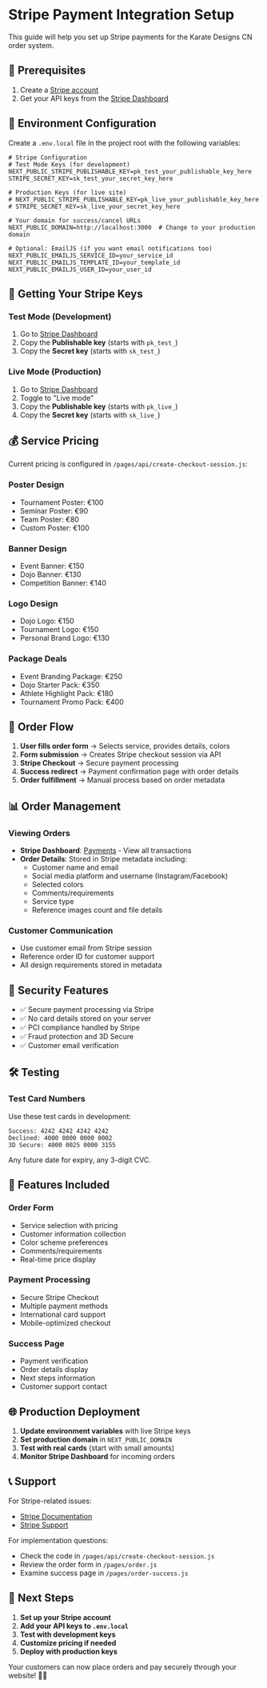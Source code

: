 # Stripe Payment Integration Setup

This guide will help you set up Stripe payments for the Karate Designs CN order system.

## 🔧 Prerequisites

1. Create a [Stripe account](https://dashboard.stripe.com/register)
2. Get your API keys from the [Stripe Dashboard](https://dashboard.stripe.com/apikeys)

## 🔑 Environment Configuration

Create a `.env.local` file in the project root with the following variables:

```env
# Stripe Configuration
# Test Mode Keys (for development)
NEXT_PUBLIC_STRIPE_PUBLISHABLE_KEY=pk_test_your_publishable_key_here
STRIPE_SECRET_KEY=sk_test_your_secret_key_here

# Production Keys (for live site)
# NEXT_PUBLIC_STRIPE_PUBLISHABLE_KEY=pk_live_your_publishable_key_here
# STRIPE_SECRET_KEY=sk_live_your_secret_key_here

# Your domain for success/cancel URLs
NEXT_PUBLIC_DOMAIN=http://localhost:3000  # Change to your production domain

# Optional: EmailJS (if you want email notifications too)
NEXT_PUBLIC_EMAILJS_SERVICE_ID=your_service_id
NEXT_PUBLIC_EMAILJS_TEMPLATE_ID=your_template_id
NEXT_PUBLIC_EMAILJS_USER_ID=your_user_id
```

## 🚀 Getting Your Stripe Keys

### Test Mode (Development)

1. Go to [Stripe Dashboard](https://dashboard.stripe.com/test/apikeys)
2. Copy the **Publishable key** (starts with `pk_test_`)
3. Copy the **Secret key** (starts with `sk_test_`)

### Live Mode (Production)

1. Go to [Stripe Dashboard](https://dashboard.stripe.com/apikeys)
2. Toggle to "Live mode"
3. Copy the **Publishable key** (starts with `pk_live_`)
4. Copy the **Secret key** (starts with `sk_live_`)

## 💰 Service Pricing

Current pricing is configured in `/pages/api/create-checkout-session.js`:

### Poster Design

- Tournament Poster: €100
- Seminar Poster: €90
- Team Poster: €80
- Custom Poster: €100

### Banner Design

- Event Banner: €150
- Dojo Banner: €130
- Competition Banner: €140

### Logo Design

- Dojo Logo: €150
- Tournament Logo: €150
- Personal Brand Logo: €130

### Package Deals

- Event Branding Package: €250
- Dojo Starter Pack: €350
- Athlete Highlight Pack: €180
- Tournament Promo Pack: €400

## 🔄 Order Flow

1. **User fills order form** → Selects service, provides details, colors
2. **Form submission** → Creates Stripe checkout session via API
3. **Stripe Checkout** → Secure payment processing
4. **Success redirect** → Payment confirmation page with order details
5. **Order fulfillment** → Manual process based on order metadata

## 📊 Order Management

### Viewing Orders

- **Stripe Dashboard**: [Payments](https://dashboard.stripe.com/payments) - View all transactions
- **Order Details**: Stored in Stripe metadata including:
  - Customer name and email
  - Social media platform and username (Instagram/Facebook)
  - Selected colors
  - Comments/requirements
  - Service type
  - Reference images count and file details

### Customer Communication

- Use customer email from Stripe session
- Reference order ID for customer support
- All design requirements stored in metadata

## 🔐 Security Features

- ✅ Secure payment processing via Stripe
- ✅ No card details stored on your server
- ✅ PCI compliance handled by Stripe
- ✅ Fraud protection and 3D Secure
- ✅ Customer email verification

## 🛠 Testing

### Test Card Numbers

Use these test cards in development:

```
Success: 4242 4242 4242 4242
Declined: 4000 0000 0000 0002
3D Secure: 4000 0025 0000 3155
```

Any future date for expiry, any 3-digit CVC.

## 📱 Features Included

### Order Form

- Service selection with pricing
- Customer information collection
- Color scheme preferences
- Comments/requirements
- Real-time price display

### Payment Processing

- Secure Stripe Checkout
- Multiple payment methods
- International card support
- Mobile-optimized checkout

### Success Page

- Payment verification
- Order details display
- Next steps information
- Customer support contact

## 🌐 Production Deployment

1. **Update environment variables** with live Stripe keys
2. **Set production domain** in `NEXT_PUBLIC_DOMAIN`
3. **Test with real cards** (start with small amounts)
4. **Monitor Stripe Dashboard** for incoming orders

## 📞 Support

For Stripe-related issues:

- [Stripe Documentation](https://stripe.com/docs)
- [Stripe Support](https://support.stripe.com/)

For implementation questions:

- Check the code in `/pages/api/create-checkout-session.js`
- Review the order form in `/pages/order.js`
- Examine success page in `/pages/order-success.js`

## 🎯 Next Steps

1. **Set up your Stripe account**
2. **Add your API keys to `.env.local`**
3. **Test with development keys**
4. **Customize pricing if needed**
5. **Deploy with production keys**

Your customers can now place orders and pay securely through your website! 🥋✨
